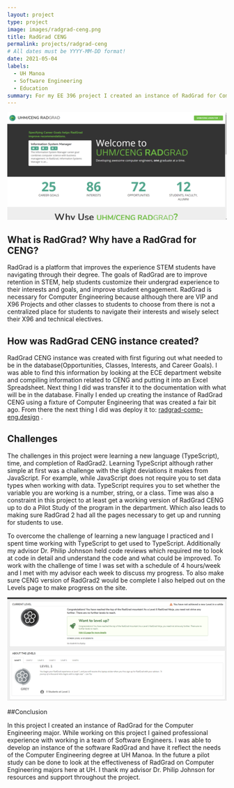 ```yaml
---
layout: project
type: project
image: images/radgrad-ceng.png
title: RadGrad CENG
permalink: projects/radgrad-ceng
# All dates must be YYYY-MM-DD format!
date: 2021-05-04
labels:
  - UH Manoa
  - Software Engineering
  - Education
summary: For my EE 396 project I created an instance of RadGrad for Computer Engineering major's at UH Manoa.
---
```


<img class="ui image" src="../images/radgrad-ceng.png">

## What is RadGrad? Why have a RadGrad for CENG? 

RadGrad is a platform that improves the experience STEM students have navigating through their degree. The goals of RadGrad are to improve retention in STEM, help students customize their undergrad experience to their interests and goals, and improve student engagement. RadGrad is necessary for Computer Engineering because although there are VIP and X96 Projects and other classes to students to choose from there is not a centralized place for students to navigate their interests and wisely select their X96 and technical electives.  

## How was RadGrad CENG instance created?

RadGrad CENG instance was created with first figuring out what needed to be in the database(Opportunities, Classes, Interests, and Career Goals). I was able to find this information by looking at the ECE department website and compiling information related to CENG and putting it into an Excel Spreadsheet. Next thing I did was transfer it to the documentation with what will be in the database. Finally I ended up creating the instance of RadGrad CENG using a fixture of Computer Engineering that was created a fair bit ago. From there the next thing I did was deploy it to: <a href="radgrad-comp-eng.design">radgrad-comp-eng.design</a> . 

## Challenges 

The challenges in this project were learning a new language (TypeScript), time, and completion of RadGrad2. Learning TypeScript although rather simple at first was a challenge with the slight deviations it makes from JavaScript. For example, while JavaScript does not require you to set data types when working with data. TypeScript requires you to set whether the variable you are working is a number, string, or a class. Time was also a constraint in this project to at least get a working version of RadGrad CENG up to do a Pilot Study of the program in the department. Which also leads to making sure RadGrad 2 had all the pages necessary to get up and running for students to use. 

To overcome the challenge of learning a new language I practiced and I spent time working with TypeScript to get used to TypeScript. Additionally my advisor Dr. Philip Johnson held code reviews which required me to look at code in detail and understand the code and what could be improved. To work with the challenge of time I was set with a schedule of 4 hours/week and I met with my advisor each week to discuss my progress. To also make sure CENG version of RadGrad2 would be complete I also helped out on the Levels page to make progress on the site.

<img class="ui image" src="../images/radgrad-ceng-levels-page.png">



##Conclusion

In this project I created an instance of RadGrad for the Computer Engineering major. While working on this project I gained professional experience with working in a team of Software Engineers. I was able to develop an instance of the software RadGrad and have it reflect the needs of the Computer Engineering degree at UH Manoa. In the future a pilot study can be done to look at the effectiveness of RadGrad on Computer Engineering majors here at UH. I thank my advisor Dr. Philip Johnson for resources and support throughout the project. 


